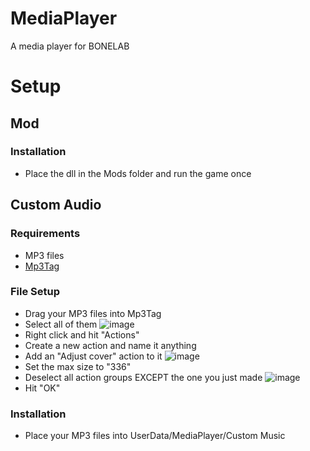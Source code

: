# MediaPlayer
A media player for BONELAB

# Setup
## Mod
### Installation
* Place the dll in the Mods folder and run the game once
## Custom Audio
### Requirements
* MP3 files
* [Mp3Tag](https://www.mp3tag.de/en/)
### File Setup
* Drag your MP3 files into Mp3Tag
* Select all of them
![image](https://github.com/WeatherElectric/MediaPlayer/assets/30084485/ccbcff5c-02ab-41cf-90d1-0e73f637f6a0)
* Right click and hit "Actions"
* Create a new action and name it anything
* Add an "Adjust cover" action to it
![image](https://github.com/WeatherElectric/MediaPlayer/assets/30084485/e41c2489-dfef-4c3e-adb8-a148e5085100)
* Set the max size to "336"
* Deselect all action groups EXCEPT the one you just made
![image](https://github.com/WeatherElectric/MediaPlayer/assets/30084485/1f8ed712-3326-462d-945a-d9df1ffd93f6)
* Hit "OK"
### Installation
* Place your MP3 files into UserData/MediaPlayer/Custom Music
